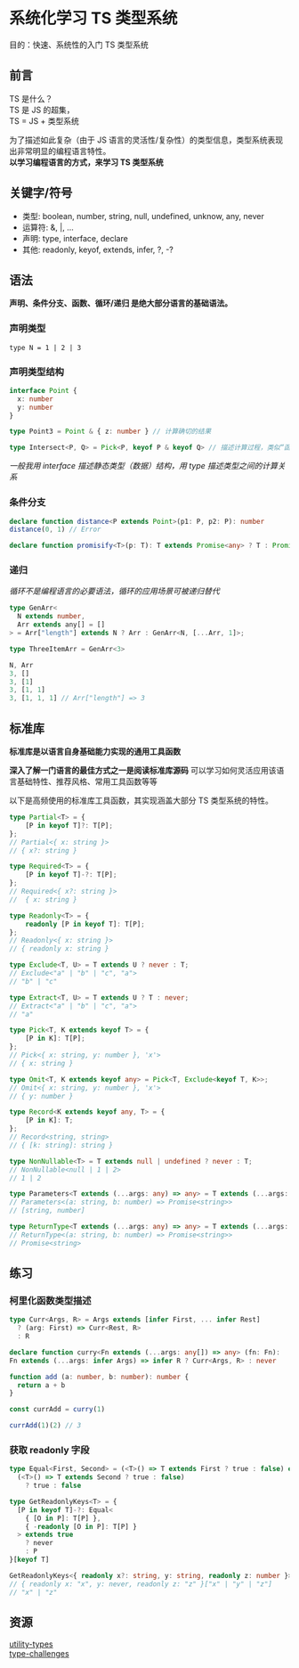 # 系统化学习 TS 类型系统
目的：快速、系统性的入门 TS 类型系统

## 前言
TS 是什么？  
TS 是 JS 的超集，  
TS = JS + 类型系统

为了描述如此复杂（由于 JS 语言的灵活性/复杂性）的类型信息，类型系统表现出非常明显的编程语言特性。  
**以学习编程语言的方式，来学习 TS 类型系统**  

## 关键字/符号
- 类型: boolean, number, string, null, undefined, unknow, any, never
- 运算符: &, |, ...
- 声明: type, interface, declare
- 其他: readonly, keyof, extends, infer, ?, -?

## 语法

**声明、条件分支、函数、循环/递归 是绝大部分语言的基础语法。**  

### 声明类型

`type N = 1 | 2 | 3`

### 声明类型结构

```ts
interface Point {
  x: number
  y: number
}

type Point3 = Point & { z: number } // 计算确切的结果

type Intersect<P, Q> = Pick<P, keyof P & keyof Q> // 描述计算过程，类似“函数”
```

*一般我用 interface 描述静态类型（数据）结构，用 type 描述类型之间的计算关系*  

### 条件分支

```ts
declare function distance<P extends Point>(p1: P, p2: P): number
distance(0, 1) // Error

declare function promisify<T>(p: T): T extends Promise<any> ? T : Promise<T>
```

### 递归
*循环不是编程语言的必要语法，循环的应用场景可被递归替代*  

```ts
type GenArr<
  N extends number, 
  Arr extends any[] = []
> = Arr["length"] extends N ? Arr : GenArr<N, [...Arr, 1]>;

type ThreeItemArr = GenArr<3>

N, Arr
3, []
3, [1]
3, [1, 1]
3, [1, 1, 1] // Arr["length"] => 3
```


## 标准库

**标准库是以语言自身基础能力实现的通用工具函数**  

**深入了解一门语言的最佳方式之一是阅读标准库源码**
可以学习如何灵活应用该语言基础特性、推荐风格、常用工具函数等等  

以下是高频使用的标准库工具函数，其实现涵盖大部分 TS 类型系统的特性。  
```ts
type Partial<T> = {
    [P in keyof T]?: T[P];
};
// Partial<{ x: string }> 
// { x?: string }

type Required<T> = {
    [P in keyof T]-?: T[P];
};
// Required<{ x?: string }> 
//  { x: string }

type Readonly<T> = {
    readonly [P in keyof T]: T[P];
};
// Readonly<{ x: string }> 
// { readonly x: string }

type Exclude<T, U> = T extends U ? never : T;
// Exclude<"a" | "b" | "c", "a">
// "b" | "c"

type Extract<T, U> = T extends U ? T : never;
// Extract<"a" | "b" | "c", "a">
// "a"

type Pick<T, K extends keyof T> = {
    [P in K]: T[P];
};
// Pick<{ x: string, y: number }, 'x'> 
// { x: string }

type Omit<T, K extends keyof any> = Pick<T, Exclude<keyof T, K>>;
// Omit<{ x: string, y: number }, 'x'> 
// { y: number }

type Record<K extends keyof any, T> = {
    [P in K]: T;
};
// Record<string, string>
// { [k: string]: string }

type NonNullable<T> = T extends null | undefined ? never : T;
// NonNullable<null | 1 | 2> 
// 1 | 2

type Parameters<T extends (...args: any) => any> = T extends (...args: infer P) => any ? P : never;
// Parameters<(a: string, b: number) => Promise<string>>
// [string, number]

type ReturnType<T extends (...args: any) => any> = T extends (...args: any) => infer R ? R : any;
// ReturnType<(a: string, b: number) => Promise<string>>
// Promise<string>
```

## 练习

### 柯里化函数类型描述
```ts
type Curr<Args, R> = Args extends [infer First, ... infer Rest]
  ? (arg: First) => Curr<Rest, R>
  : R

declare function curry<Fn extends (...args: any[]) => any> (fn: Fn):
Fn extends (...args: infer Args) => infer R ? Curr<Args, R> : never

function add (a: number, b: number): number {
  return a + b
}

const currAdd = curry(1)

currAdd(1)(2) // 3
```

### 获取 readonly 字段
```ts
type Equal<First, Second> = (<T>() => T extends First ? true : false) extends 
  (<T>() => T extends Second ? true : false) 
    ? true : false 

type GetReadonlyKeys<T> = {
  [P in keyof T]-?: Equal<
    { [O in P]: T[P] },
    { -readonly [O in P]: T[P] }
  > extends true
    ? never
    : P
}[keyof T]

GetReadonlyKeys<{ readonly x?: string, y: string, readonly z: number }>
// { readonly x: "x", y: never, readonly z: "z" }["x" | "y" | "z"]
// "x" | "z"
```

## 资源
[utility-types](https://github.com/piotrwitek/utility-types)  
[type-challenges](https://github.com/type-challenges/type-challenges)  